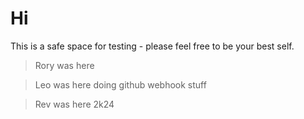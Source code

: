 # Hi

This is a safe space for testing - please feel free to be your best self.

> Rory was here

> Leo was here doing github webhook stuff

> Rev was here 2k24

